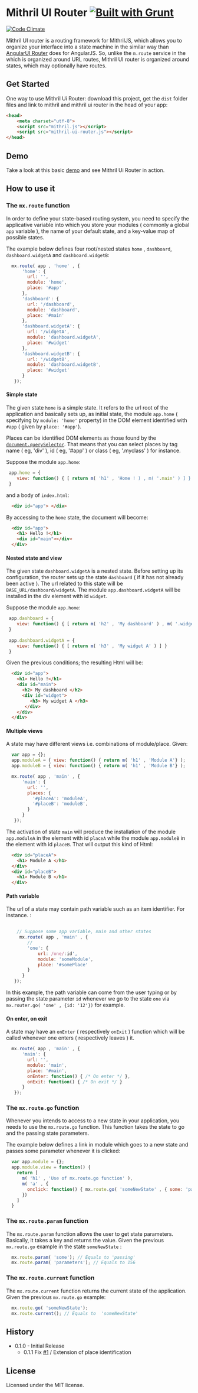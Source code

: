 Mithril UI Router [![Built with Grunt](https://cdn.gruntjs.com/builtwith.png)](http://gruntjs.com/)
=================

[![Code Climate](https://codeclimate.com/github/kawan16/mithril-ui-router/badges/gpa.svg)](https://codeclimate.com/github/kawan16/mithril-ui-router)


Mithril UI router is a routing framework for MithrilJS, which allows you to organize your interface into a state machine in the similar way than [AngularUI Router](https://github.com/angular-ui/ui-router) does for AngularJS. So, unlike the `m.route` service in the which is organized around URL routes, Mithril UI router is organized around states, which may optionally have routes.

## Get Started

One way to use Mithril Ui Router: download this project, get the `dist` folder files and link to mithril and mithril ui router in the head of your app:

```html
<head>
    <meta charset="utf-8">
    <script src="mithril.js"></script>
    <script src="mithril-ui-router.js"></script>
</head>
```
## Demo

Take a look at this basic [demo](http://kawan16.github.io/mithril-ui-router) and see Mithril Ui Router in action.

## How to use it

### The `mx.route` function

In order to define your state-based routing system, you need to specify the applicative variable into which you store your modules ( commonly a global `app` variable ), the name of your default state, and a key-value map of possible states.

The example below defines four root/nested states `home` , `dashboard`, `dashboard.widgetA` and `dashboard.widgetB`:

```js
  mx.route( app , 'home' , {
      'home': {
        url: '',
        module: 'home',
        place: '#app'
      },
      'dashboard': {
        url: '/dashboard',
        module: 'dashboard',
        place: '#main'
      },
      'dashboard.widgetA': {
        url: '/widgetA',
        module: 'dashboard.widgetA',
        place: '#widget'
      },
      'dashboard.widgetB': {
        url: '/widgetB',
        module: 'dashboard.widgetB',
        place: '#widget'
      }
   });
```

#### Simple state

The given state `home` is a simple state. It refers to the url root of the application and basically sets up, as initial state, the module `app.home` ( specifying by `module: 'home'` property) in the DOM element identified with `#app` ( given by `place: '#app'`). 

Places can be identified DOM elements as those found by the [`document.querySelector`](https://developer.mozilla.org/fr/docs/Web/API/Document/querySelector). That means that you can select places by tag name ( eg, 'div' ), id ( eg, '#app' ) or class ( eg, '.myclass' ) for instance.

Suppose the module `app.home`:
```js
 app.home = {
    view: function() { [ return m( 'h1' , 'Home ! ) , m( '.main' ) ] }
 }
```
and a body of `index.html`:
```html
  <div id="app"> </div>
```

By accessing to the `home` state, the document will become: 
```html
  <div id="app">
    <h1> Hello !</h1>
    <div id="main"></div>
  </div>
```

#### Nested state and view

The given state `dashboard.widgetA` is a nested state. Before setting up its configuration, the router sets up the state  `dashboard` ( if it has not already been active ). The url related to this state will be `BASE_URL/dashboard/widgetA`. The module `app.dashboard.widgetA` will be installed in the div element with id `widget`. 

Suppose the module `app.home`:
```js
 app.dashboard = {
    view: function() { [ return m( 'h2' , 'My dashboard' ) , m( '.widget' ) ] }
 }
 
 app.dashboard.widgetA = {
    view: function() { [ return m( 'h3' , 'My widget A' ) ] }
 }
```

Given the previous conditions; the resulting Html will be:

```html
  <div id="app">
    <h1> Hello !</h1>
    <div id="main">
      <h2> My dashboard </h2>
      <div id="widget">
         <h3> My widget A </h3>
       </div>
    </div>
  </div>
```


#### Multiple views

A state may have different views i.e. combinations of module/place. Given: 

```js
  var app = {};
  app.moduleA = { view: function() { return m( 'h1' , 'Module A'} );
  app.moduleB = { view: function() { return m( 'h1' , 'Module B'} );

  mx.route( app , 'main' , {
      'main': {
        url: '',
        places: {
          '#placeA': 'moduleA',
          '#placeB': 'moduleB',
        }
      }
   });
```

The activation of state `main` will produce the installation of the module `app.moduleA` in the element with id `placeA` while the module `app.moduleB` in the element with id `placeB`. That will output this kind of Html: 


```html
  <div id="placeA">
    <h1> Module A </h1>
  </div>
  <div id="placeB">
    <h1> Module B </h1>
  </div>
```

#### Path variable

The url of a state may contain path variable such as an item identifier. For instance. :

```js
    
    // Suppose some app variable, main and other states
     mx.route( app , 'main' , {
        // 
        'one': {
            url: /one/:id',
            module: 'someModule',
            place: '#somePlace'
        }
      }
   });
```
In this example, the path variable can come from the user typing or by passing the state parameter `id` whenever we go to the state  `one` via  `mx.router.go( 'one' , {id: '12'})` for example.

#### On enter, on exit

A state may have an `onEnter` ( respectively `onExit` ) function which will be called whenever one enters ( respectively leaves ) it. 

```js
  mx.route( app , 'main' , {
      'main': {
        url: '',
        module: 'main',
        place: '#main',
        onEnter: function() { /* On enter */ },
        onExit: function() { /* On exit */ }
      }
   });
```

### The `mx.route.go` function

Whenever you intends to access to a new state in your application, you needs to use the `mx.route.go` function. This function takes the state to go and the passing state parameters. 

The example below defines a link in module which goes to a new state and passes some parameter whenever it is clicked:

```js
  var app.module = {};
  app.module.view = function() {
    return [
      m( 'h1' , 'Use of mx.route.go function' ),
      m( 'a' , {
        onclick: function() { mx.route.go( 'someNewState' , { some: 'passing' , parameters: 156 } )}
      })
    ]
  }
```

### The `mx.route.param` function

The `mx.route.param` function allows the user to get state parameters. Basically, it takes a key and returns the value. Given the previous `mx.route.go` example in the state `someNewState` :

```js
  mx.route.param( 'some'); // Equals to 'passing'
  mx.route.param( 'parameters'); // Equals to 156
```

### The `mx.route.current` function

The `mx.route.current` function returns the current state of the application. Given the previous `mx.route.go` example:

```js
  mx.route.go( 'someNewState'); 
  mx.route.current(); // Equals to  'someNewState'
```


## History

* 0.1.0 - Initial Release
  * 0.1.1 Fix [#1](https://github.com/kawan16/mithril-ui-router/issues/1) / Extension of place identification

## License

Licensed under the MIT license.



